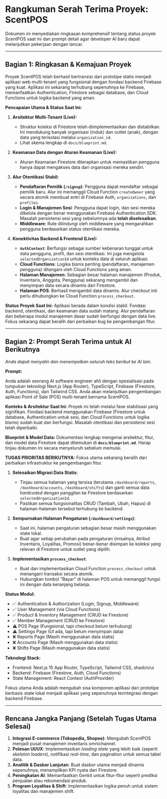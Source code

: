 # Rangkuman Serah Terima Proyek: ScentPOS

Dokumen ini menyediakan ringkasan komprehensif tentang status proyek ScentPOS saat ini dan prompt detail agar developer AI baru dapat melanjutkan pekerjaan dengan lancar.

---

## Bagian 1: Ringkasan & Kemajuan Proyek

Proyek ScentPOS telah berhasil bertransisi dari prototipe statis menjadi aplikasi web multi-tenant yang fungsional dengan fondasi backend Firebase yang kuat. Aplikasi ini sekarang terhubung sepenuhnya ke Firebase, memanfaatkan Authentication, Firestore sebagai database, dan Cloud Functions untuk logika backend yang aman.

**Pencapaian Utama & Status Saat Ini:**

1.  **Arsitektur Multi-Tenant (Live):**
    *   Struktur koleksi di Firestore telah diimplementasikan dan distabilkan. Ini mendukung banyak organisasi (induk) dan outlet (anak), dengan data yang terisolasi melalui `organization_id`.
    *   Lihat skema lengkap di `docs/blueprint.md`.

2.  **Keamanan Data dengan Aturan Keamanan (Live):**
    *   Aturan Keamanan Firestore diterapkan untuk memastikan pengguna hanya dapat mengakses data dari organisasi mereka sendiri.

3.  **Alur Otentikasi Stabil:**
    *   **Pendaftaran Pemilik (`/signup`)**: Pengguna dapat mendaftar sebagai pemilik baru. Alur ini memanggil Cloud Function `createOwner` yang secara atomik membuat entri di Firebase Auth, `organizations`, dan `profiles`.
    *   **Login & Manajemen Sesi**: Pengguna dapat login, dan sesi mereka dikelola dengan benar menggunakan Firebase Authentication SDK. Masalah persistensi sesi yang sebelumnya ada **telah diselesaikan**.
    *   **Middleware**: Rute dilindungi oleh middleware yang mengarahkan pengguna berdasarkan status otentikasi mereka.

4.  **Konektivitas Backend & Frontend (Live):**
    *   **`AuthContext`**: Berfungsi sebagai sumber kebenaran tunggal untuk data pengguna, profil, dan sesi otentikasi. Ini juga mengelola `selectedOrganizationId` untuk konteks data di seluruh aplikasi.
    *   **Cloud Functions**: Logika bisnis penting (pendaftaran, manajemen pengguna) ditangani oleh Cloud Functions yang aman.
    *   **Halaman Manajemen**: Sebagian besar halaman manajemen (Produk, Inventaris, Anggota, Pengguna) sekarang mengambil dan menyimpan data secara dinamis dari Firestore.
    *   **Halaman POS**: Berhasil mengambil data dinamis. Alur checkout inti perlu dihubungkan ke Cloud Function `process_checkout`.

**Status Proyek Saat Ini:** Aplikasi berada dalam kondisi stabil. Fondasi backend, otentikasi, dan keamanan data sudah matang. Alur pendaftaran dan beberapa modul manajemen dasar sudah berfungsi dengan data live. Fokus sekarang dapat beralih dari perbaikan bug ke pengembangan fitur.

---

## Bagian 2: Prompt Serah Terima untuk AI Berikutnya

*Anda dapat menyalin dan menempelkan seluruh teks berikut ke AI lain.*

**Prompt:**

Anda adalah seorang AI software engineer ahli dengan spesialisasi pada tumpukan teknologi Next.js (App Router), TypeScript, Firebase (Firestore, Auth, Functions), dan Tailwind CSS. Anda akan melanjutkan pengembangan aplikasi Point of Sale (POS) multi-tenant bernama ScentPOS.

**Konteks & Arsitektur Saat Ini:**
Proyek ini telah melalui fase stabilisasi yang signifikan. Fondasi backend menggunakan Firebase (Firestore untuk database, Authentication untuk sesi, dan Cloud Functions untuk logika bisnis) sudah kuat dan berfungsi. Masalah otentikasi dan persistensi sesi telah diperbaiki.

**Blueprint & Model Data:**
Dokumentasi lengkap mengenai arsitektur, fitur, dan model data Firestore dapat ditemukan di **`docs/blueprint.md`**. Harap tinjau dokumen ini secara menyeluruh sebelum memulai.

**TUGAS PRIORITAS BERIKUTNYA:**
Fokus utama sekarang beralih dari perbaikan infrastruktur ke pengembangan fitur.

1.  **Selesaikan Migrasi Data Statis**:
    *   Tinjau semua halaman yang tersisa (terutama `/dashboard/reports`, `/dashboard/accounts`, `/dashboard/shifts`) dan ganti semua data *hardcoded* dengan panggilan ke Firestore berdasarkan `selectedOrganizationId`.
    *   Pastikan semua fungsionalitas CRUD (Tambah, Ubah, Hapus) di halaman-halaman tersebut terhubung ke backend.

2.  **Sempurnakan Halaman Pengaturan (`/dashboard/settings`)**:
    *   Saat ini, halaman pengaturan sebagian besar masih menggunakan state lokal.
    *   Buat agar setiap perubahan pada pengaturan (misalnya, Atribut Inventaris, Loyalitas, Promosi) benar-benar disimpan ke koleksi yang relevan di Firestore untuk outlet yang dipilih.

3.  **Implementasikan `process_checkout`**:
    *   Buat dan implementasikan Cloud Function `process_checkout` untuk menangani transaksi secara atomik.
    *   Hubungkan tombol "Bayar" di halaman POS untuk memanggil fungsi ini dengan data keranjang belanja.

**Status Modul:**
*   ✅ Authentication & Authorization (Login, Signup, Middleware)
*   ✅ User Management (via Cloud Functions)
*   ✅ Product & Inventory Management (CRUD ke Firestore)
*   ✅ Member Management (CRUD ke Firestore)
*   ⚠️ POS Page (Fungsional, tapi checkout belum terhubung)
*   ⚠️ Settings Page (UI ada, tapi belum menyimpan data)
*   ❌ Reports Page (Masih menggunakan data statis)
*   ❌ Accounts Page (Masih menggunakan data statis)
*   ❌ Shifts Page (Masih menggunakan data statis)

**Teknologi Stack:**
*   Frontend: Next.js 15 App Router, TypeScript, Tailwind CSS, shadcn/ui
*   Backend: Firebase (Firestore, Auth, Cloud Functions)
*   State Management: React Context (AuthProvider)

Fokus utama Anda adalah mengubah sisa komponen aplikasi dari prototipe berbasis state lokal menjadi aplikasi yang sepenuhnya terintegrasi dengan backend Firebase.

---

## Rencana Jangka Panjang (Setelah Tugas Utama Selesai)

1.  **Integrasi E-commerce (Tokopedia, Shopee)**: Mengubah ScentPOS menjadi pusat manajemen inventaris omnichannel.
2.  **Polesan UI/UX**: Implementasikan *loading state* yang lebih baik (seperti *skeleton loaders*), notifikasi *real-time*, dan pagination untuk semua tabel data.
3.  **Analitik & Dasbor Lanjutan**: Buat dasbor utama menjadi dinamis sepenuhnya, menampilkan KPI nyata dari Firestore.
4.  **Peningkatan AI**: Memanfaatkan Genkit untuk fitur-fitur seperti prediksi penjualan atau rekomendasi produk.
5.  **Program Loyalitas & Shift**: Implementasikan logika penuh untuk sistem loyalitas dan manajemen shift.
